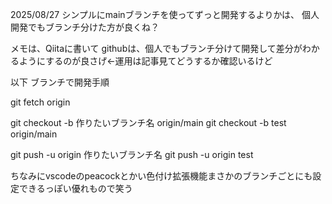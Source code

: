 2025/08/27
シンプルにmainブランチを使ってずっと開発するよりかは、
個人開発でもブランチ分けた方が良くね？

メモは、Qiitaに書いて
githubは、個人でもブランチ分けて開発して差分がわかるようにするのが良さげ←運用は記事見てどうするか確認いるけど

以下 ブランチで開発手順

git fetch origin

git checkout -b 作りたいブランチ名 origin/main git checkout -b test origin/main

git push -u origin 作りたいブランチ名 git push -u origin test

ちなみにvscodeのpeacockとかい色付け拡張機能まさかのブランチごとにも設定できるっぽい優れもので笑う




